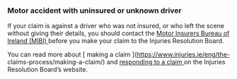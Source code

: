 ###  **Motor accident with uninsured or unknown driver**

If your claim is against a driver who was not insured, or who left the scene
without giving their details, you should contact the [ Motor Insurers Bureau
of Ireland (MIBI) ](https://www.mibi.ie/) before you make your claim to the
Injuries Resolution Board.

You can read more about [ making a claim ](https://www.injuries.ie/eng/the-
claims-process/making-a-claim/) and [ responding to a claim
](https://www.injuries.ie/eng/the-claims-process/responding-to-a-claim/) on
the Injuries Resolution Board’s website.
